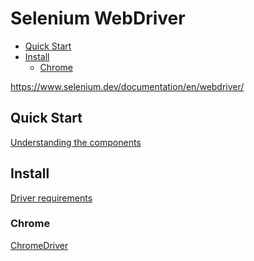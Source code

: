 <!-- omit in toc -->
# Selenium WebDriver

- [Quick Start](#quick-start)
- [Install](#install)
  - [Chrome](#chrome)

<https://www.selenium.dev/documentation/en/webdriver/>

## Quick Start

[Understanding the components](https://www.selenium.dev/documentation/en/webdriver/understanding_the_components/)

<!-- #selenium-install -->
## Install

[Driver requirements](https://www.selenium.dev/documentation/en/webdriver/driver_requirements/)

### Chrome

[ChromeDriver](chromedriver-manual.md)
